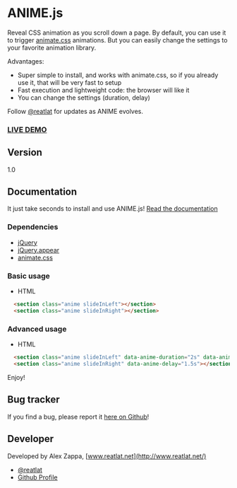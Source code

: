 # ANIME.js
Reveal CSS animation as you scroll down a page.
By default, you can use it to trigger [animate.css](https://github.com/daneden/animate.css) animations.
But you can easily change the settings to your favorite animation library.

Advantages:
- Super simple to install, and works with animate.css, so if you already use it, that will be very fast to setup
- Fast execution and lightweight code: the browser will like it
- You can change the settings (duration, delay)

Follow [@reatlat](//twitter.com/reatlat) for updates as ANIME evolves.

### [LIVE DEMO](http://anime.reatlat.net/)

## Version

1.0

## Documentation

It just take seconds to install and use ANIME.js!
[Read the documentation](http://anime.reatlat.net/#how-use)

### Dependencies
- [jQuery](https://github.com/jquery/jquery)
- [jQuery.appear](https://github.com/morr/jquery.appear)
- [animate.css](https://github.com/daneden/animate.css)

### Basic usage

- HTML

```html
  <section class="anime slideInLeft"></section>
  <section class="anime slideInRight"></section>
```

### Advanced usage

- HTML

```html
  <section class="anime slideInLeft" data-anime-duration="2s" data-anime-delay="5s"></section>
  <section class="anime slideInRight" data-anime-delay="1.5s"></section>
```

Enjoy!

## Bug tracker

If you find a bug, please report it [here on Github](https://github.com/reatlat/ANIME.js/issues)!

## Developer

Developed by Alex Zappa, [www.reatlat.net](http://www.reatlat.net/)

+ [@reatlat](//twitter.com/reatlat)
+ [Github Profile](//github.com/reatlat)